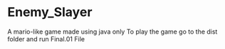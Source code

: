 # Enemy_Slayer
A mario-like  game made using java only
To play the game go to the dist folder and run Final.01 File
